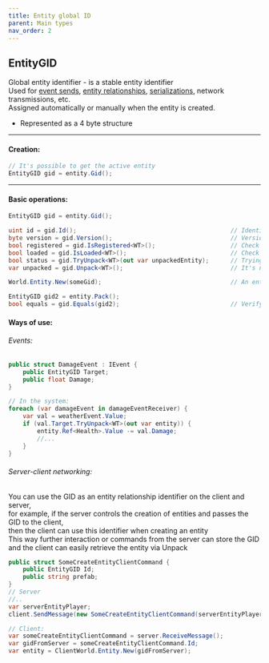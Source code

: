 ```yaml
---
title: Entity global ID
parent: Main types
nav_order: 2
---
```


## EntityGID
Global entity identifier - is a stable entity identifier   
Used for [event sends](../additional-features/events.md), [entity relationships](../additional-features/relations.md), [serializations](../additional-features/serialization.md), network transmissions, etc.    
Assigned automatically or manually when the entity is created.
- Represented as a 4 byte structure

___

#### Creation:
```csharp
// It's possible to get the active entity
EntityGID gid = entity.Gid();
```

___

#### Basic operations:
```csharp
EntityGID gid = entity.Gid();

uint id = gid.Id();                                           // Identifier
byte version = gid.Version();                                 // Version
bool registered = gid.IsRegistered<WT>();                     // Check if this identifier is registered in the store (the entity may not be loaded)
bool loaded = gid.IsLoaded<WT>();                             // Check if an entity with this identifier is loaded
bool status = gid.TryUnpack<WT>(out var unpackedEntity);      // Trying to get an active entity
var unpacked = gid.Unpack<WT>();                              // It's not safe to get an active entity

World.Entity.New(someGid);                                    // An entity can be created with a custom identifier

EntityGID gid2 = entity.Pack();
bool equals = gid.Equals(gid2);                               // Verify the identity of the identifiers
```

#### Ways of use:
###### Events:
```csharp
public struct DamageEvent : IEvent { 
    public EntityGID Target;
    public float Damage;
}

// In the system:
foreach (var damageEvent in damageEventReceiver) {
    var val = weatherEvent.Value;
    if (val.Target.TryUnpack<WT>(out var entity)) {
        entity.Ref<Health>.Value -= val.Damage;
        //...
    }
}
```

###### Server-client networking:
You can use the GID as an entity relationship identifier on the client and server,  
for example, if the server controls the creation of entities and passes the GID to the client,  
then the client can use this identifier when creating an entity  
This way further interaction or commands from the server can store the GID and the client can easily retrieve the entity via Unpack
```csharp
public struct SomeCreateEntityClientCommand { 
    public EntityGID Id;
    public string prefab;
}
// Server
//.. 
var serverEntityPlayer;
client.SendMessage(new SomeCreateEntityClientCommand(serverEntityPlayer.Gid(), "player"))

// Client:
var someCreateEntityClientCommand = server.ReceiveMessage();
var gidFromServer = someCreateEntityClientCommand.Id;
var entity = ClientWorld.Entity.New(gidFromServer);
```